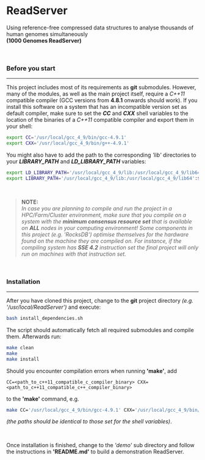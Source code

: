 # ReadServer
Using reference-free compressed data structures to analyse thousands of human genomes simultaneously<br>**(1000 Genomes ReadServer)**

<br>

### Before you start
---

This project includes most of its requirements as **git** submodules. However, many of the modules, as well as the main project itself, require a _C++11_ compatible compiler (GCC versions from **4.8.1** onwards should work). If you install this software on a system that has an incompatible version set as default compiler, make sure to set the **_CC_** and **_CXX_** shell variables to the location of the binaries of a _C++11_ compatible compiler and export them in your shell:

```sh
export CC='/usr/local/gcc_4_9/bin/gcc-4.9.1'
export CXX='/usr/local/gcc_4_9/bin/g++-4.9.1'
```

You might also have to add the path to the corresponding _'lib'_ directories to your **_LIBRARY_PATH_** and **_LD_LIBRARY_PATH_** variables:

```sh
export LD_LIBRARY_PATH='/usr/local/gcc_4_9/lib:/usr/local/gcc_4_9/lib64':$LD_LIBRARY_PATH
export LIBRARY_PATH='/usr/local/gcc_4_9/lib:/usr/local/gcc_4_9/lib64':$LIBRARY_PATH
```

<br>

> **NOTE:**
> <br>
> _In case you are planning to compile and run the project in a HPC/Farm/Cluster environment, make sure that you compile on a system with the **minimum consensus resource set** that is available on **ALL** nodes in your computing environment! Some components in this project (e.g. 'RocksDB') optimise themselves for the hardware found on the machine they are compiled on. For instance, if the compiling system has **SSE 4.2** instruction set the final project will only run on machines with that instruction set._

<br>

### Installation
---

After you have cloned this project, change to the **git** project directory _(e.g. '/usr/local/ReadServer')_ and execute:

```sh
bash install_dependencies.sh
```

The script should automatically fetch all required submodules and compile them. Afterwards run:

```sh
make clean
make
make install
```

Should you encounter compilation errors when running **'make'**, add

    CC=<path_to_c++11_compatible_c_compiler_binary> CXX=<path_to_c++11_compatible_c++_compiler_binary>

to the **'make'** command, e.g.

```sh
make CC='/usr/local/gcc_4_9/bin/gcc-4.9.1' CXX='/usr/local/gcc_4_9/bin/g++-4.9.1'
```

 _(the paths should be identical to those set for the shell variables)_. 

<br>

Once installation is finished, change to the _'demo'_ sub directory and follow the instructions in **'README.md'** to build a demonstration ReadServer.
